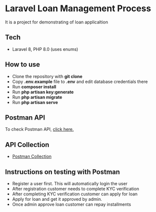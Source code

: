 # Laravel Loan Management Process

It is a project for demonstrating of loan applicaltion 

## Tech

- Laravel 8, PHP 8.0 (uses enums)

## How to use

- Clone the repository with __git clone__
- Copy __.env.example__ file to __.env__ and edit database credentials there
- Run __composer install__
- Run __php artisan key:generate__
- Run __php artisan migrate__ 
- Run __php artisan serve__ 


## Postman API

To check Postman API, [click here.](https://www.postman.com/grey-moon-872627/workspace/public-aspire)



## API Collection
 
- [Postman Collection](https://drive.google.com/file/d/16z-W0f16WcnwQIzLiFyslmmPX6E5ILXe/view)
 
## Instructions on testing with Postman

- Register a user first. This will automatically login the user
- After registration customer needs to complete KYC verification
- After completing KYC verification customer can apply for loan
- Apply for loan and get it approved by admin.
- Once admin approve loan customer can repay installments

